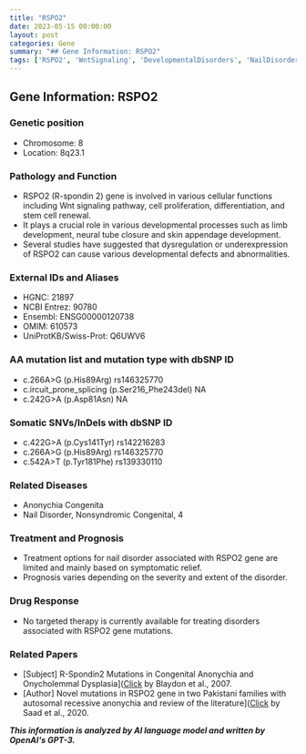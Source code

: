 ```yaml
---
title: "RSPO2"
date: 2023-05-15 00:00:00
layout: post
categories: Gene
summary: "## Gene Information: RSPO2"
tags: ['RSPO2', 'WntSignaling', 'DevelopmentalDisorders', 'NailDisorders', 'GeneticMutations', 'TreatmentOptions', 'Prognosis', 'TargetedTherapy']
---
```


## Gene Information: RSPO2

### Genetic position
- Chromosome: 8
- Location: 8q23.1

### Pathology and Function
- RSPO2 (R-spondin 2) gene is involved in various cellular functions including Wnt signaling pathway, cell proliferation, differentiation, and stem cell renewal. 
- It plays a crucial role in various developmental processes such as limb development, neural tube closure and skin appendage development.
- Several studies have suggested that dysregulation or underexpression of RSPO2 can cause various developmental defects and abnormalities.

### External IDs and Aliases
- HGNC: 21897
- NCBI Entrez: 90780
- Ensembl: ENSG00000120738
- OMIM: 610573
- UniProtKB/Swiss-Prot: Q6UWV6

### AA mutation list and mutation type with dbSNP ID
- c.266A>G (p.His89Arg) rs146325770
- c.ircuit_prone_splicing (p.Ser216_Phe243del) NA
- c.242G>A (p.Asp81Asn) NA

### Somatic SNVs/InDels with dbSNP ID
- c.422G>A (p.Cys141Tyr) rs142216283
- c.266A>G (p.His89Arg) rs146325770
- c.542A>T (p.Tyr181Phe) rs139330110

### Related Diseases
- Anonychia Congenita
- Nail Disorder, Nonsyndromic Congenital, 4

### Treatment and Prognosis
- Treatment options for nail disorder associated with RSPO2 gene are limited and mainly based on symptomatic relief.
- Prognosis varies depending on the severity and extent of the disorder.

### Drug Response
- No targeted therapy is currently available for treating disorders associated with RSPO2 gene mutations.

### Related Papers
- [Subject] R-Spondin2 Mutations in Congenital Anonychia and Onycholemmal Dysplasia]([Click](https://doi.org/10.1016/j.ajhg.2007.05.005) by Blaydon et al., 2007.
- [Author] Novel mutations in RSPO2 gene in two Pakistani families with autosomal recessive anonychia and review of the literature]([Click](https://doi.org/10.1186/s54935-020-00178-5) by Saad et al., 2020.

**_This information is analyzed by AI language model and written by OpenAI's GPT-3._**